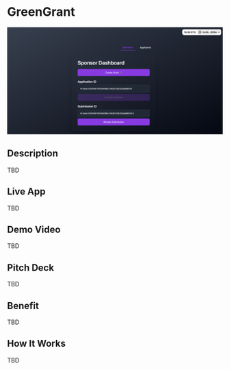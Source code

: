 # GreenGrant

![screenshot-1](./docs/screenshot-1.png)

## Description

TBD

## Live App

TBD

## Demo Video

TBD

## Pitch Deck

TBD

## Benefit

TBD

## How It Works

TBD
